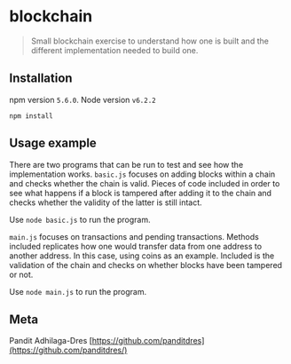 # blockchain
> Small blockchain exercise to understand how one is built and the different implementation needed to build one.

## Installation

npm version `5.6.0`. Node version `v6.2.2`

```
npm install
```

## Usage example

There are two programs that can be run to test and see how the implementation works. `basic.js` focuses on adding blocks within a chain and checks whether the chain is valid. Pieces of code included in order to see what happens if a block is tampered after adding it to the chain and checks whether the validity of the latter is still intact.

Use `node basic.js` to run the program.

`main.js` focuses on transactions and pending transactions. Methods included replicates how one would transfer data from one address to another address. In this case, using coins as an example. Included is the validation of the chain and checks on whether blocks have been tampered or not.

Use `node main.js` to run the program.

## Meta

Pandit Adhilaga-Dres
[https://github.com/panditdres](https://github.com/panditdres/)
